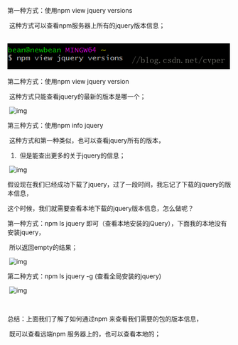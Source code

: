 第一种方式：使用npm view jquery versions

​          这种方式可以查看npm服务器上所有的jquery版本信息；

​          ![img](media\20180313173055768)

第二种方式：使用npm view jquery version

​          这种方式只能查看jquery的最新的版本是哪一个；

​          ![img](D:\笔记\media\20180313173103644)

第三种方式：使用npm info jquery

​          这种方式和第一种类似，也可以查看jquery所有的版本，

1. ​          但是能查出更多的关于jquery的信息；


​          ![img](D:\笔记\media\20180313173112300)





假设现在我们已经成功下载了jquery，过了一段时间，我忘记了下载的jquery的版本信息，

这个时候，我们就需要查看本地下载的jquery版本信息，怎么做呢？

第一种方式：npm ls jquery 即可（查看本地安装的jQuery），下面我的本地没有安装jquery，

​          所以返回empty的结果；

​          ![img](D:\笔记\media\20180313173527357)

第二种方式：npm ls jquery -g  (查看全局安装的jquery)

​          ![img](D:\笔记\media\20180313173534437)

​         

总结：上面我们了解了如何通过npm 来查看我们需要的包的版本信息，

​      既可以查看远端npm 服务器上的，也可以查看本地的；